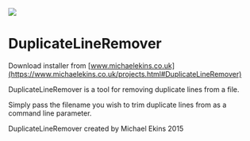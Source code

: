 <img src="/DuplicateLineRemover/DuplicateLineRemover/duplicateLineRemover.ico"></img>

# DuplicateLineRemover

Download installer from [www.michaelekins.co.uk](https://www.michaelekins.co.uk/projects.html#DuplicateLineRemover)

DuplicateLineRemover is a tool for removing duplicate lines from a file.

Simply pass the filename you wish to trim duplicate lines from as a command line parameter.

DuplicateLineRemover created by Michael Ekins 2015

